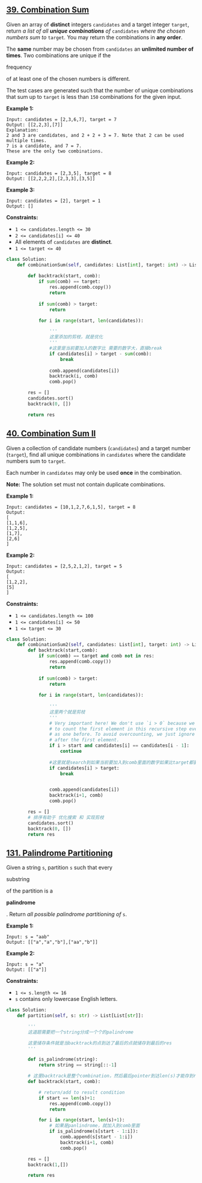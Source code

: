 ## [39. Combination Sum](https://leetcode.com/problems/combination-sum/)

Given an array of **distinct** integers `candidates` and a target integer `target`, return *a list of all **unique combinations** of* `candidates` *where the chosen numbers sum to* `target`*.* You may return the combinations in **any order**.

The **same** number may be chosen from `candidates` an **unlimited number of times**. Two combinations are unique if the 

frequency

 of at least one of the chosen numbers is different.



The test cases are generated such that the number of unique combinations that sum up to `target` is less than `150` combinations for the given input.

 

**Example 1:**

```
Input: candidates = [2,3,6,7], target = 7
Output: [[2,2,3],[7]]
Explanation:
2 and 3 are candidates, and 2 + 2 + 3 = 7. Note that 2 can be used multiple times.
7 is a candidate, and 7 = 7.
These are the only two combinations.
```

**Example 2:**

```
Input: candidates = [2,3,5], target = 8
Output: [[2,2,2,2],[2,3,3],[3,5]]
```

**Example 3:**

```
Input: candidates = [2], target = 1
Output: []
```

 

**Constraints:**

- `1 <= candidates.length <= 30`
- `2 <= candidates[i] <= 40`
- All elements of `candidates` are **distinct**.
- `1 <= target <= 40`





```python
class Solution:
    def combinationSum(self, candidates: List[int], target: int) -> List[List[int]]:
        
        def backtrack(start, comb):
            if sum(comb) == target:
                res.append(comb.copy())
                return
            
            if sum(comb) > target:
                return

            for i in range(start, len(candidates)):

                '''
                这里添加的剪枝，就是优化
                '''
                #这里是当前要加入的数字比 需要的数字大，直接break
                if candidates[i] > target - sum(comb):
                    break
                    
                comb.append(candidates[i])
                backtrack(i, comb)
                comb.pop()

        res = []
        candidates.sort()
        backtrack(0, [])

        return res
```





## [40. Combination Sum II](https://leetcode.com/problems/combination-sum-ii/)

Given a collection of candidate numbers (`candidates`) and a target number (`target`), find all unique combinations in `candidates` where the candidate numbers sum to `target`.

Each number in `candidates` may only be used **once** in the combination.

**Note:** The solution set must not contain duplicate combinations.

 

**Example 1:**

```
Input: candidates = [10,1,2,7,6,1,5], target = 8
Output: 
[
[1,1,6],
[1,2,5],
[1,7],
[2,6]
]
```

**Example 2:**

```
Input: candidates = [2,5,2,1,2], target = 5
Output: 
[
[1,2,2],
[5]
]
```

 

**Constraints:**

- `1 <= candidates.length <= 100`
- `1 <= candidates[i] <= 50`
- `1 <= target <= 30`

```python
class Solution:
    def combinationSum2(self, candidates: List[int], target: int) -> List[List[int]]:
        def backtrack(start,comb):
            if sum(comb) == target and comb not in res:
                res.append(comb.copy())
                return
            
            if sum(comb) > target:
                return
            
            for i in range(start, len(candidates)):
                
                '''
                这里两个就是剪枝
                '''
                # Very important here! We don't use `i > 0` because we always want 
                # to count the first element in this recursive step even if it is the same 
                # as one before. To avoid overcounting, we just ignore the duplicates
                # after the first element.
                if i > start and candidates[i] == candidates[i - 1]:
                    continue
            
                #这里就是search到如果当前要加入到comb里面的数字如果比target都要大，没有必要往后search了
                if candidates[i] > target:
                    break


                comb.append(candidates[i])
                backtrack(i+1, comb)
                comb.pop()

        res = []
        # 排序有助于 优化搜索 和 实现剪枝
        candidates.sort()
        backtrack(0, [])
        return res
```





## [131. Palindrome Partitioning](https://leetcode.com/problems/palindrome-partitioning/)

Given a string `s`, partition `s` such that every 

substring

 of the partition is a 

**palindrome**

. Return *all possible palindrome partitioning of* `s`.



 

**Example 1:**

```
Input: s = "aab"
Output: [["a","a","b"],["aa","b"]]
```

**Example 2:**

```
Input: s = "a"
Output: [["a"]]
```

 

**Constraints:**

- `1 <= s.length <= 16`
- `s` contains only lowercase English letters.





```python
class Solution:
    def partition(self, s: str) -> List[List[str]]:

        '''
        这道题需要把一个string分成一个个的palindrome

        这里储存条件就是当backtrack的点到达了最后的点就储存到最后的res
        '''

        def is_palindrome(string):
            return string == string[::-1]

        # 这里backtrack是整个combination，然后最后pointer到达len(s)才能存到res里面
        def backtrack(start, comb):

            # return/add to result condition 
            if start == len(s)+1:
                res.append(comb.copy())
                return 

            for i in range(start, len(s)+1):
                # 如果是panlindrome，就加入到comb里面
                if is_palindrome(s[start - 1:i]):
                    comb.append(s[start - 1:i])
                    backtrack(i+1, comb)
                    comb.pop()

        res = []
        backtrack(1,[])

        return res
```

